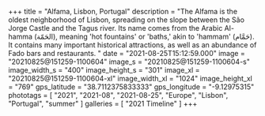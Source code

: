 +++
title = "Alfama, Lisbon, Portugal"
description = "The Alfama is the oldest neighborhood of Lisbon, spreading on the slope between the São Jorge Castle and the Tagus river. Its name comes from the Arabic Al-hamma (الحَمّة), meaning 'hot fountains' or 'baths,' akin to 'hammam' (حَمَّام). It contains many important historical attractions, as well as an abundance of Fado bars and restaurants. "
date = "2021-08-25T15:12:59.000"
image = "20210825@151259-1100604"
image_s = "20210825@151259-1100604-s"
image_width_s = "400"
image_height_s = "301"
image_xl = "20210825@151259-1100604-xl"
image_width_xl = "1024"
image_height_xl = "769"
gps_latitude = "38.7112375833333"
gps_longitude = "-9.12975315"
phototags = [ "2021", "2021-08", "2021-08-25", "Europe", "Lisbon", "Portugal", "summer" ]
galleries = [ "2021 Timeline" ]
+++
